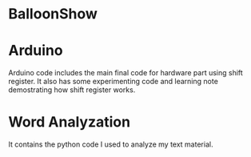 # BalloonShow

# Arduino

Arduino code includes the main final code for hardware part using shift register. It also has some experimenting code and learning note demostrating how shift register works.

# Word Analyzation

It contains the python code I used to analyze my text material.
